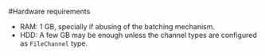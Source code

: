 #Hardware requirements
* RAM: 1 GB, specially if abusing of the batching mechanism.
* HDD: A few GB may be enough unless the channel types are configured as `FileChannel` type.